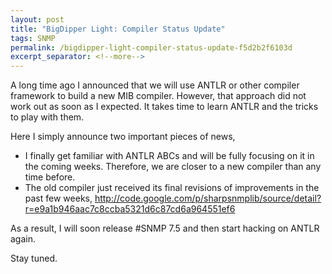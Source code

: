 ```yaml
---
layout: post
title: "BigDipper Light: Compiler Status Update"
tags: SNMP
permalink: /bigdipper-light-compiler-status-update-f5d2b2f6103d
excerpt_separator: <!--more-->
---
```

A long time ago I announced that we will use ANTLR or other compiler framework to build a new MIB compiler. However, that approach did not work out as soon as I expected. It takes time to learn ANTLR and the tricks to play with them.
<!--more-->

Here I simply announce two important pieces of news,

* I finally get familiar with ANTLR ABCs and will be fully focusing on it in the coming weeks. Therefore, we are closer to a new compiler than any time before.
* The old compiler just received its final revisions of improvements in the past few weeks, http://code.google.com/p/sharpsnmplib/source/detail?r=e9a1b946aac7c8ccba5321d6c87cd6a964551ef6

As a result, I will soon release #SNMP 7.5 and then start hacking on ANTLR again.

Stay tuned.
